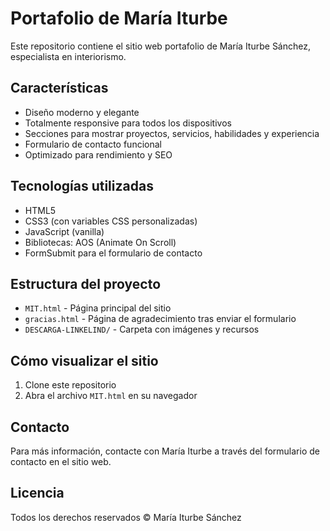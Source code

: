 # Portafolio de María Iturbe

Este repositorio contiene el sitio web portafolio de María Iturbe Sánchez, especialista en interiorismo.

## Características

- Diseño moderno y elegante
- Totalmente responsive para todos los dispositivos
- Secciones para mostrar proyectos, servicios, habilidades y experiencia
- Formulario de contacto funcional
- Optimizado para rendimiento y SEO

## Tecnologías utilizadas

- HTML5
- CSS3 (con variables CSS personalizadas)
- JavaScript (vanilla)
- Bibliotecas: AOS (Animate On Scroll)
- FormSubmit para el formulario de contacto

## Estructura del proyecto

- `MIT.html` - Página principal del sitio
- `gracias.html` - Página de agradecimiento tras enviar el formulario
- `DESCARGA-LINKELIND/` - Carpeta con imágenes y recursos

## Cómo visualizar el sitio

1. Clone este repositorio
2. Abra el archivo `MIT.html` en su navegador

## Contacto

Para más información, contacte con María Iturbe a través del formulario de contacto en el sitio web.

## Licencia

Todos los derechos reservados © María Iturbe Sánchez
